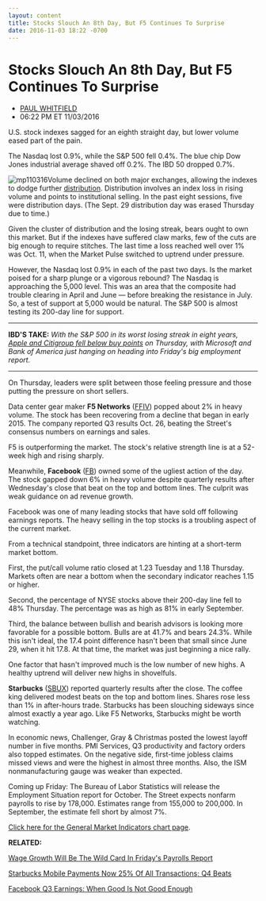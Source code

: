 ```yaml
---
layout: content
title: Stocks Slouch An 8th Day, But F5 Continues To Surprise
date: 2016-11-03 18:22 -0700
---
```



Stocks Slouch An 8th Day, But F5 Continues To Surprise
=======================================================




* [PAUL WHITFIELD](https://www.investors.com/author/whitfieldp/ "Posts by PAUL WHITFIELD")
* 06:22 PM ET 11/03/2016




U.S. stock indexes sagged for an eighth straight day, but lower volume eased part of the pain.


The Nasdaq lost 0.9%, while the S&P 500 fell 0.4%. The blue chip Dow Jones industrial average shaved off 0.2%. The IBD 50 dropped 0.7%.


![mp110316](https://www.investors.com/wp-content/uploads/2016/11/MP110316.png)Volume declined on both major exchanges, allowing the indexes to dodge further [distribution](http://education.investors.com/lesson.aspx?id=735759&sourceid=735764). Distribution involves an index loss in rising volume and points to institutional selling. In the past eight sessions, five were distribution days. (The Sept. 29 distribution day was erased Thursday due to time.)


Given the cluster of distribution and the losing streak, bears ought to own this market. But if the indexes have suffered claw marks, few of the cuts are big enough to require stitches. The last time a loss reached well over 1% was Oct. 11, when the Market Pulse switched to uptrend under pressure.


However, the Nasdaq lost 0.9% in each of the past two days. Is the market poised for a sharp plunge or a vigorous rebound? The Nasdaq is approaching the 5,000 level. This was an area that the composite had trouble clearing in April and June — before breaking the resistance in July. So, a test of support at 5,000 would be natural. The S&P 500 is almost testing its 200-day line for support.




---


**IBD'S TAKE:** *With the S&P 500 in its worst losing streak in eight years, [Apple and Citigroup fell below buy points](https://www.investors.com/news/technology/facebook-q3-earnings-when-good-is-not-quite-good-enough/) on Thursday, with Microsoft and Bank of America just hanging on heading into Friday's big employment report.*




---


On Thursday, leaders were split between those feeling pressure and those putting the pressure on short sellers.


Data center gear maker **F5 Networks** ([FFIV](https://research.investors.com/quote.aspx?symbol=FFIV)) popped about 2% in heavy volume. The stock has been recovering from a decline that began in early 2015. The company reported Q3 results Oct. 26, beating the Street's consensus numbers on earnings and sales.


F5 is outperforming the market. The stock's relative strength line is at a 52-week high and rising sharply.


Meanwhile, **Facebook** ([FB](https://research.investors.com/quote.aspx?symbol=FB)) owned some of the ugliest action of the day. The stock gapped down 6% in heavy volume despite quarterly results after Wednesday's close that beat on the top and bottom lines. The culprit was weak guidance on ad revenue growth.


Facebook was one of many leading stocks that have sold off following earnings reports. The heavy selling in the top stocks is a troubling aspect of the current market.


From a technical standpoint, three indicators are hinting at a short-term market bottom.


First, the put/call volume ratio closed at 1.23 Tuesday and 1.18 Thursday. Markets often are near a bottom when the secondary indicator reaches 1.15 or higher.


Second, the percentage of NYSE stocks above their 200-day line fell to 48% Thursday. The percentage was as high as 81% in early September.


Third, the balance between bullish and bearish advisors is looking more favorable for a possible bottom. Bulls are at 41.7% and bears 24.3%. While this isn't ideal, the 17.4 point difference hasn't been that small since June 29, when it hit 17.8. At that time, the market was just beginning a nice rally.


One factor that hasn't improved much is the low number of new highs. A healthy uptrend will deliver new highs in shovelfuls.


**Starbucks** ([SBUX](https://research.investors.com/quote.aspx?symbol=SBUX)) reported quarterly results after the close. The coffee king delivered modest beats on the top and bottom lines. Shares rose less than 1% in after-hours trade. Starbucks has been slouching sideways since almost exactly a year ago. Like F5 Networks, Starbucks might be worth watching.


In economic news, Challenger, Gray & Christmas posted the lowest layoff number in five months. PMI Services, Q3 productivity and factory orders also topped estimates. On the negative side, first-time jobless claims missed views and were the highest in almost three months. Also, the ISM nonmanufacturing gauge was weaker than expected.


Coming up Friday: The Bureau of Labor Statistics will release the Employment Situation report for October. The Street expects nonfarm payrolls to rise by 178,000. Estimates range from 155,000 to 200,000. In September, the estimate fell short by almost 7%.


[Click here for the General Market Indicators chart page](https://www.investors.com/wp-content/uploads/2016/11/IBD0311152457GMI.pdf).


**RELATED:**


[Wage Growth Will Be The Wild Card In Friday's Payrolls Report](https://www.investors.com/news/economy/wage-growth-is-the-wild-card-in-fridays-jobs-report/)


[Starbucks Mobile Payments Now 25% Of All Transactions; Q4 Beats](https://www.investors.com/news/starbucks-reports-late-thursday-what-to-expect/)


[Facebook Q3 Earnings: When Good Is Not Good Enough](https://www.investors.com/news/technology/facebook-q3-earnings-when-good-is-not-quite-good-enough/)




